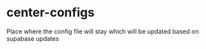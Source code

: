 # center-configs
Place where the config file will stay which will be updated based on supabase updates
